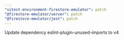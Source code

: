 ```yaml
---
"vitest-environment-firestore-emulator": patch
"@firestore-emulator/server": patch
"@firestore-emulator/jest": patch
---
```


Update dependency eslint-plugin-unused-imports to v4